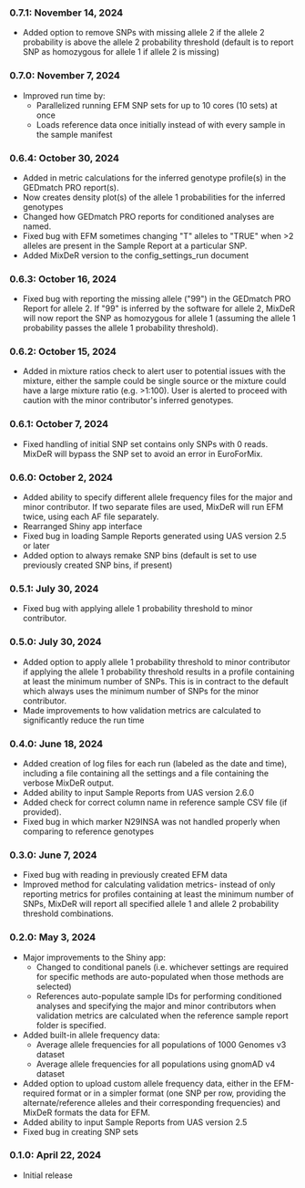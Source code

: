 
### 0.7.1: November 14, 2024
- Added option to remove SNPs with missing allele 2 if the allele 2 probability is above the allele 2 probability threshold (default is to report SNP as homozygous for allele 1 if allele 2 is missing)

### 0.7.0: November 7, 2024
- Improved run time by:
  - Parallelized running EFM SNP sets for up to 10 cores (10 sets) at once
  - Loads reference data once initially instead of with every sample in the sample manifest

### 0.6.4: October 30, 2024
- Added in metric calculations for the inferred genotype profile(s) in the GEDmatch PRO report(s).
- Now creates density plot(s) of the allele 1 probabilities for the inferred genotypes
- Changed how GEDmatch PRO reports for conditioned analyses are named.
- Fixed bug with EFM sometimes changing "T" alleles to "TRUE" when >2 alleles are present in the Sample Report at a particular SNP.
- Added MixDeR version to the config_settings_run document

### 0.6.3: October 16, 2024
- Fixed bug with reporting the missing allele ("99") in the GEDmatch PRO Report for allele 2. If "99" is inferred by the software for allele 2, MixDeR will now report the SNP as homozygous for allele 1 (assuming the allele 1 probability passes the allele 1 probability threshold).

### 0.6.2: October 15, 2024
- Added in mixture ratios check to alert user to potential issues with the mixture, either the sample could be single source or the mixture could have a large mixture ratio (e.g. >1:100). User is alerted to proceed with caution with the minor contributor's inferred genotypes.

### 0.6.1: October 7, 2024
- Fixed handling of initial SNP set contains only SNPs with 0 reads. MixDeR will bypass the SNP set to avoid an error in EuroForMix. 

### 0.6.0: October 2, 2024
- Added ability to specify different allele frequency files for the major and minor contributor. If two separate files are used, MixDeR will run EFM twice, using each AF file separately.
- Rearranged Shiny app interface
- Fixed bug in loading Sample Reports generated using UAS version 2.5 or later
- Added option to always remake SNP bins (default is set to use previously created SNP bins, if present)

### 0.5.1: July 30, 2024
- Fixed bug with applying allele 1 probability threshold to minor contributor.

### 0.5.0: July 30, 2024
- Added option to apply allele 1 probability threshold to minor contributor if applying the allele 1 probability threshold results in a profile containing at least the minimum number of SNPs. This is in contract to the default which always uses the minimum number of SNPs for the minor contributor.
- Made improvements to how validation metrics are calculated to significantly reduce the run time

### 0.4.0: June 18, 2024
- Added creation of log files for each run (labeled as the date and time), including a file containing all the settings and a file containing the verbose MixDeR output.
- Added ability to input Sample Reports from UAS version 2.6.0
- Added check for correct column name in reference sample CSV file (if provided).
- Fixed bug in which marker N29INSA was not handled properly when comparing to reference genotypes

### 0.3.0: June 7, 2024
- Fixed bug with reading in previously created EFM data
- Improved method for calculating validation metrics- instead of only reporting metrics for profiles containing at least the minimum number of SNPs, MixDeR will report all specified allele 1 and allele 2 probability threshold combinations.

### 0.2.0: May 3, 2024
- Major improvements to the Shiny app:
  - Changed to conditional panels (i.e. whichever settings are required for specific methods are auto-populated when those methods are selected)
  - References auto-populate sample IDs for performing conditioned analyses and specifying the major and minor contributors when validation metrics are calculated when the reference sample report folder is specified.
- Added built-in allele frequency data:
	- Average allele frequencies for all populations of 1000 Genomes v3 dataset
	- Average allele frequencies for all populations using gnomAD v4 dataset
- Added option to upload custom allele frequency data, either in the EFM-required format or in a simpler format (one SNP per row, providing the alternate/reference alleles and their corresponding frequencies) and MixDeR formats the data for EFM.
- Added ability to input Sample Reports from UAS version 2.5
- Fixed bug in creating SNP sets

### 0.1.0: April 22, 2024
 - Initial release
